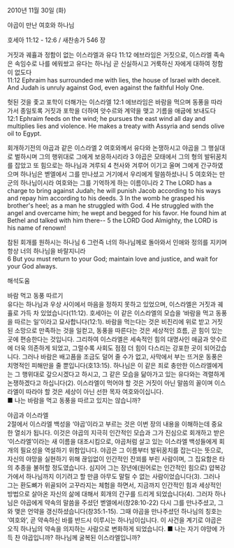 2010년 11월 30일 (화)

야곱이 만난 여호와 하나님



호세아 11:12 - 12:6 / 새찬송가 546 장


거짓과 궤휼과 정함이 없는 이스라엘과 유다 
11:12 에브라임은 거짓으로, 이스라엘 족속은 속임수로 나를 에워쌌고 유다는 하나님 곧 신실하시고 거룩하신 자에게 대하여 정함이 없도다  
11:12 Ephraim has surrounded me with lies, the house of Israel with deceit. And Judah is unruly against God, even against the faithful Holy One. 

헛된 것을 좇고 포학이 더해가는 이스라엘
12:1 에브라임은 바람을 먹으며 동풍을 따라가서 종일토록 거짓과 포학을 더하여 앗수르와 계약을 맺고 기름을 애굽에 보내도다  
12:1 Ephraim feeds on the wind; he pursues the east wind all day and multiplies lies and violence. He makes a treaty with Assyria and sends olive oil to Egypt. 

회개하기전의 야곱과 같은 이스라엘
2 여호와께서 유다와 논쟁하시고 야곱을 그 행실대로 벌하시며 그의 행위대로 그에게 보응하시리라 3 야곱은 모태에서 그의 형의 발뒤꿈치를 잡았고 또 힘으로는 하나님과 겨루되 4 천사와 겨루어 이기고 울며 그에게 간구하였으며 하나님은 벧엘에서 그를 만나셨고 거기에서 우리에게 말씀하셨나니 5 여호와는 만군의 하나님이시라 여호와는 그를 기억하게 하는 이름이니라
2 The LORD has a charge to bring against Judah; he will punish Jacob according to his ways and repay him according to his deeds. 3 In the womb he grasped his brother's heel; as a man he struggled with God. 4 He struggled with the angel and overcame him; he wept and begged for his favor. He found him at Bethel and talked with him there-- 5 the LORD God Almighty, the LORD is his name of renown! 

참된 회개를 원하시는 하나님
6 그런즉 너의 하나님께로 돌아와서 인애와 정의를 지키며 항상 너의 하나님을 바랄지니라  
6 But you must return to your God; maintain love and justice, and wait for your God always.

해석도움





바람 먹고 동풍 따르기  
유다는 하나님과 우상 사이에서 마음을 정하지 못하고 있었으며, 이스라엘은 거짓과 궤휼로 가득 차 있었습니다(11:12). 호세아는 이 같은 이스라엘의 모습을 ‘바람을 먹고 동풍을 따르는 일’이라고 묘사합니다(12:1). 바람을 먹는다는 것은 비진리에 위로 받고 거짓된 소망으로 만족하는 것을 일컫고, 동풍을 따른다는 것은 세상적인 흐름, 곧 힘이 있는 곳에 편승한다는 것입니다. 그리하여 이스라엘은 세속적인 힘의 대명사인 애굽과 앗수르에 더욱 의존하게 되었고, 그럴수록 사회도 점점 더 힘이 다스리는 강포한 곳이 되어갔습니다. 그러나 바람은 배고픔을 조금도 덜어 줄 수가 없고, 사막에서 부는 뜨거운 동풍은 치명적인 피해만을 줄 뿐입니다(호13:15). 하나님은 이 같은 죄로 충만한 이스라엘에게는 그 행위대로 갚으시겠다고 하시고, 그 같은 모습을 닮아가고 있는 유다와는 격렬하게 논쟁하겠다고 하십니다(2). 이스라엘이 먹어야 할 것은 거짓이 아닌 말씀의 꼴이며 이스라엘이 따라야 할 것은 세상이 아닌 선한 목자 여호와이십니다.  
■ 나는 바람을 먹고 동풍을 따르고 있지는 않습니까? 

야곱과 이스라엘  
2절에서 이스라엘 백성을 ‘야곱’이라고 부르는 것은 이번 장의 내용을 이해하는데 중요한 열쇠가 됩니다. 이것은 야곱의 지극히 인간적인 모습과 그가 진심으로 회개하고 받은 ‘이스라엘’이라는 새 이름을 대조시킴으로, 야곱처럼 살고 있는 이스라엘 백성들에게 회개의 필요성을 역설하기 위함입니다. 야곱은 그 이름부터 발뒤꿈치를 잡는다는 뜻으로, 자신의 야망을 실현하기 위해 끊임없이 인간적인 잔꾀를 부린 사람이며, 그 집요함은 타의 추종을 불허할 정도였습니다. 심지어 그는 장년에(원어로는 인간적인 힘으로) 얍복강가에서 하나님까지 이기려고 할 만큼 아무도 말릴 수 없는 사람이었습니다(3). 그러나 그는 환도뼈가 위골되어 고꾸라지는 체험을 하면서, 지금까지 인간적인 힘과 세상적인 방법으로 살아온 자신의 삶에 대해서 회개의 간구를 드리게 되었습니다(4). 그러자 하나님은 야곱에게 약속의 말씀을 주셨던 벧엘에서(창28:10-22) 다시 그를 만나주셨고, 그와 맺은 언약을 갱신하셨습니다(창35:1-15). 그때 야곱을 만나주셨던 하나님의 칭호는 ‘여호와’, 곧 약속하신 바를 반드시 이루시는 하나님이십니다. 이 사건을 계기로 야곱은 오직 하나님의 약속을 의지하는 사람으로 변화하게 되었습니다. 
■ 나는 자기 야망에 가득 찬 야곱입니까? 하나님께 굴복된 이스라엘입니까?
